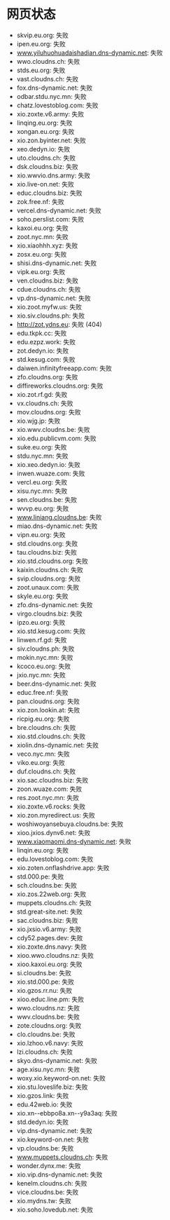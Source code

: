 # 网页状态
- skvip.eu.org: 失败
- ipen.eu.org: 失败
- www.yiluhuohuadaishadian.dns-dynamic.net: 失败
- wwo.cloudns.ch: 失败
- stds.eu.org: 失败
- vast.cloudns.ch: 失败
- fox.dns-dynamic.net: 失败
- odbar.stdu.nyc.mn: 失败
- chatz.lovestoblog.com: 失败
- xio.zoxte.v6.army: 失败
- linqing.eu.org: 失败
- xongan.eu.org: 失败
- xio.zon.byinter.net: 失败
- xeo.dedyn.io: 失败
- uto.cloudns.ch: 失败
- dsk.cloudns.biz: 失败
- xio.wwvio.dns.army: 失败
- xio.live-on.net: 失败
- educ.cloudns.biz: 失败
- zok.free.nf: 失败
- vercel.dns-dynamic.net: 失败
- soho.perslist.com: 失败
- kaxoi.eu.org: 失败
- zoot.nyc.mn: 失败
- xio.xiaohhh.xyz: 失败
- zosx.eu.org: 失败
- shisi.dns-dynamic.net: 失败
- vipk.eu.org: 失败
- ven.cloudns.biz: 失败
- cdue.cloudns.ch: 失败
- vp.dns-dynamic.net: 失败
- xio.zoot.myfw.us: 失败
- xio.siv.cloudns.ph: 失败
- http://zot.ydns.eu: 失败 (404)
- edu.tkpk.cc: 失败
- edu.ezpz.work: 失败
- zot.dedyn.io: 失败
- std.kesug.com: 失败
- daiwen.infinityfreeapp.com: 失败
- zfo.cloudns.org: 失败
- diffireworks.cloudns.org: 失败
- xio.zot.rf.gd: 失败
- vx.cloudns.ch: 失败
- mov.cloudns.org: 失败
- xio.wjg.jp: 失败
- xio.wwv.cloudns.be: 失败
- xio.edu.publicvm.com: 失败
- suke.eu.org: 失败
- stdu.nyc.mn: 失败
- xio.xeo.dedyn.io: 失败
- inwen.wuaze.com: 失败
- vercl.eu.org: 失败
- xisu.nyc.mn: 失败
- sen.cloudns.be: 失败
- wvvp.eu.org: 失败
- www.liniang.cloudns.be: 失败
- miao.dns-dynamic.net: 失败
- vipn.eu.org: 失败
- std.cloudns.org: 失败
- tau.cloudns.biz: 失败
- xio.std.cloudns.org: 失败
- kaixin.cloudns.ch: 失败
- svip.cloudns.org: 失败
- zoot.unaux.com: 失败
- skyle.eu.org: 失败
- zfo.dns-dynamic.net: 失败
- virgo.cloudns.biz: 失败
- ipzo.eu.org: 失败
- xio.std.kesug.com: 失败
- linwen.rf.gd: 失败
- siv.cloudns.ph: 失败
- mokin.nyc.mn: 失败
- kcoco.eu.org: 失败
- jxio.nyc.mn: 失败
- beer.dns-dynamic.net: 失败
- educ.free.nf: 失败
- pan.cloudns.org: 失败
- xio.zon.lookin.at: 失败
- ricpig.eu.org: 失败
- bre.cloudns.ch: 失败
- xio.std.cloudns.ch: 失败
- xiolin.dns-dynamic.net: 失败
- veco.nyc.mn: 失败
- viko.eu.org: 失败
- duf.cloudns.ch: 失败
- xio.sac.cloudns.biz: 失败
- zoon.wuaze.com: 失败
- res.zoot.nyc.mn: 失败
- xio.zoxte.v6.rocks: 失败
- xio.zon.myredirect.us: 失败
- woshiwoyansebuya.cloudns.be: 失败
- xioo.jxios.dynv6.net: 失败
- www.xiaomaomi.dns-dynamic.net: 失败
- linqin.eu.org: 失败
- edu.lovestoblog.com: 失败
- xio.zoten.onflashdrive.app: 失败
- std.000.pe: 失败
- sch.cloudns.be: 失败
- xio.zos.22web.org: 失败
- muppets.cloudns.ch: 失败
- std.great-site.net: 失败
- sac.cloudns.biz: 失败
- xio.jxsio.v6.army: 失败
- cdy52.pages.dev: 失败
- xio.zoxte.dns.navy: 失败
- xioo.wwo.cloudns.nz: 失败
- xioo.kaxoi.eu.org: 失败
- si.cloudns.be: 失败
- xio.std.000.pe: 失败
- xio.gzos.rr.nu: 失败
- xioo.educ.line.pm: 失败
- wwo.cloudns.nz: 失败
- wwv.cloudns.be: 失败
- zote.cloudns.org: 失败
- clo.cloudns.be: 失败
- xio.lzhoo.v6.navy: 失败
- lzi.cloudns.ch: 失败
- skyo.dns-dynamic.net: 失败
- age.xisu.nyc.mn: 失败
- woxy.xio.keyword-on.net: 失败
- xio.stu.loveslife.biz: 失败
- xio.gzos.link: 失败
- edu.42web.io: 失败
- xio.xn--ebbpo8a.xn--y9a3aq: 失败
- std.dedyn.io: 失败
- vip.dns-dynamic.net: 失败
- xio.keyword-on.net: 失败
- vp.cloudns.be: 失败
- www.muppets.cloudns.ch: 失败
- wonder.dynx.me: 失败
- xio.vip.dns-dynamic.net: 失败
- kenelm.cloudns.ch: 失败
- vice.cloudns.be: 失败
- xio.mydns.tw: 失败
- xio.soho.lovedub.net: 失败
